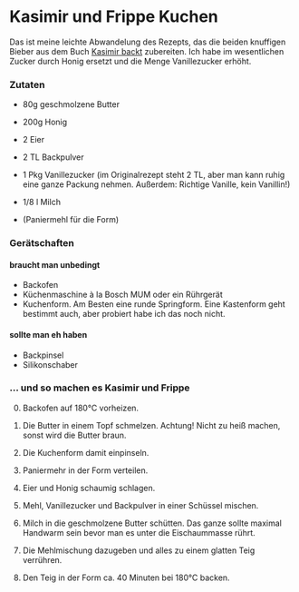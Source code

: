 # Kasimir und Frippe Kuchen

Das ist meine leichte Abwandelung des Rezepts, das die beiden knuffigen Bieber aus dem Buch [Kasimir backt](https://www.ellermann.de/buecher/illustratoren/d-g/details/titel/3-7891-6772-X//////Kasimir%20backt.html) zubereiten. Ich habe im wesentlichen Zucker durch Honig ersetzt und die Menge Vanillezucker erhöht.

 ### Zutaten

- 80g geschmolzene Butter

- 200g Honig

- 2 Eier
- 2 TL Backpulver
- 1 Pkg Vanillezucker (im Originalrezept steht 2 TL, aber man kann ruhig eine ganze Packung nehmen. Außerdem: Richtige Vanille, kein Vanillin!)
- 1/8 l Milch
- (Paniermehl für die Form)



### Gerätschaften

#### braucht man unbedingt

- Backofen
- Küchenmaschine à la Bosch MUM oder ein Rührgerät
- Kuchenform. Am Besten eine runde Springform. Eine Kastenform geht bestimmt auch, aber probiert habe ich das noch nicht.

#### sollte man eh haben

- Backpinsel
- Silikonschaber

### … und so machen es Kasimir und Frippe

0. Backofen auf 180°C vorheizen.

1. Die Butter in einem Topf schmelzen. Achtung! Nicht zu heiß machen, sonst wird die Butter braun.
2. Die Kuchenform damit einpinseln.

3. Paniermehr in der Form verteilen.
4. Eier und Honig schaumig schlagen.
5. Mehl, Vanillezucker und Backpulver in einer Schüssel mischen.
6. Milch in die geschmolzene Butter schütten. Das ganze sollte maximal Handwarm sein bevor man es unter die Eischaummasse rührt.
7. Die Mehlmischung dazugeben und alles zu einem glatten Teig verrühren.
8. Den Teig in der Form ca. 40 Minuten bei 180°C backen.

